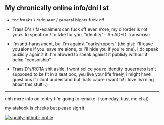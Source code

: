## My chronically online info/dni list


- tcc freaks / radqueer / general bigots fuck off



- TransID's / fakeclaimers can fuck off even more, my disorder is not yours to speak on / to take for your "identity" - An ADHD Transmasc 



- I'm anti-harassment, but I'm against "darkshippers" (the gist: I'll leave you alone if you leave me alone, or I'll hide you if you're one).  I do speak publicly against it. I'm allowed to speak against it  publicly without it being "censorship"  

- TransID's/RCTA shit aside, i wont police you're identity, queerness isn't supposed to be fit in a neat box, you live your life freely, i might have questions if i dont understand but thats cause i want to! I love learning about this stuff! :)




----
uhh more info on rentry (I'm going to remake it someday, trust me chat) 

my atabook is cheeks but please sign it  

[![spotify-github-profile](https://spotify-github-profile.kittinanx.com/api/view?uid=l9ucw6st2d4ml6qkbyc9hrwfc&cover_image=true&theme=natemoo-re&show_offline=true&background_color=121212&interchange=true&bar_color=53b14f&bar_color_cover=false)](https://github.com/kittinan/spotify-github-profile)
